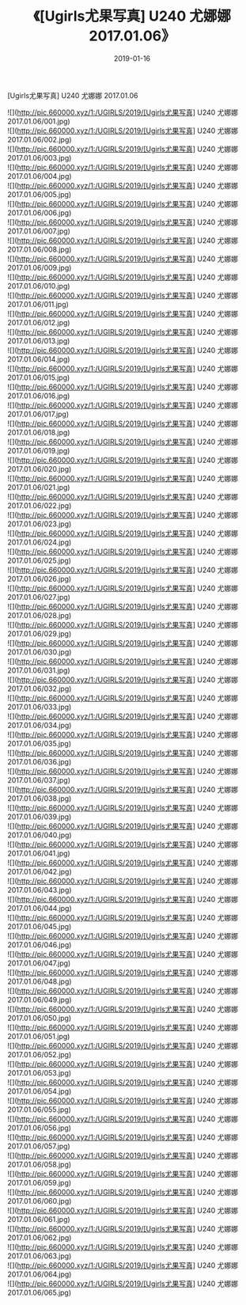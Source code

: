 ﻿---
layout: post
title:  《[Ugirls尤果写真] U240 尤娜娜 2017.01.06》
date:   2019-01-16
img: http://pic.660000.xyz/1:/UGIRLS/2019/[Ugirls尤果写真] U240 尤娜娜 2017.01.06/000.jpg
categories: [美女, 清纯, 唯美]
---

[Ugirls尤果写真] U240 尤娜娜 2017.01.06

 ![](http://pic.660000.xyz/1:/UGIRLS/2019/[Ugirls尤果写真] U240 尤娜娜 2017.01.06/001.jpg) <br>![](http://pic.660000.xyz/1:/UGIRLS/2019/[Ugirls尤果写真] U240 尤娜娜 2017.01.06/002.jpg) <br>![](http://pic.660000.xyz/1:/UGIRLS/2019/[Ugirls尤果写真] U240 尤娜娜 2017.01.06/003.jpg) <br>![](http://pic.660000.xyz/1:/UGIRLS/2019/[Ugirls尤果写真] U240 尤娜娜 2017.01.06/004.jpg) <br>![](http://pic.660000.xyz/1:/UGIRLS/2019/[Ugirls尤果写真] U240 尤娜娜 2017.01.06/005.jpg) <br>![](http://pic.660000.xyz/1:/UGIRLS/2019/[Ugirls尤果写真] U240 尤娜娜 2017.01.06/006.jpg) <br>![](http://pic.660000.xyz/1:/UGIRLS/2019/[Ugirls尤果写真] U240 尤娜娜 2017.01.06/007.jpg) <br>![](http://pic.660000.xyz/1:/UGIRLS/2019/[Ugirls尤果写真] U240 尤娜娜 2017.01.06/008.jpg) <br>![](http://pic.660000.xyz/1:/UGIRLS/2019/[Ugirls尤果写真] U240 尤娜娜 2017.01.06/009.jpg) <br>![](http://pic.660000.xyz/1:/UGIRLS/2019/[Ugirls尤果写真] U240 尤娜娜 2017.01.06/010.jpg) <br>![](http://pic.660000.xyz/1:/UGIRLS/2019/[Ugirls尤果写真] U240 尤娜娜 2017.01.06/011.jpg) <br>![](http://pic.660000.xyz/1:/UGIRLS/2019/[Ugirls尤果写真] U240 尤娜娜 2017.01.06/012.jpg) <br>![](http://pic.660000.xyz/1:/UGIRLS/2019/[Ugirls尤果写真] U240 尤娜娜 2017.01.06/013.jpg) <br>![](http://pic.660000.xyz/1:/UGIRLS/2019/[Ugirls尤果写真] U240 尤娜娜 2017.01.06/014.jpg) <br>![](http://pic.660000.xyz/1:/UGIRLS/2019/[Ugirls尤果写真] U240 尤娜娜 2017.01.06/015.jpg) <br>![](http://pic.660000.xyz/1:/UGIRLS/2019/[Ugirls尤果写真] U240 尤娜娜 2017.01.06/016.jpg) <br>![](http://pic.660000.xyz/1:/UGIRLS/2019/[Ugirls尤果写真] U240 尤娜娜 2017.01.06/017.jpg) <br>![](http://pic.660000.xyz/1:/UGIRLS/2019/[Ugirls尤果写真] U240 尤娜娜 2017.01.06/018.jpg) <br>![](http://pic.660000.xyz/1:/UGIRLS/2019/[Ugirls尤果写真] U240 尤娜娜 2017.01.06/019.jpg) <br>![](http://pic.660000.xyz/1:/UGIRLS/2019/[Ugirls尤果写真] U240 尤娜娜 2017.01.06/020.jpg) <br>![](http://pic.660000.xyz/1:/UGIRLS/2019/[Ugirls尤果写真] U240 尤娜娜 2017.01.06/021.jpg) <br>![](http://pic.660000.xyz/1:/UGIRLS/2019/[Ugirls尤果写真] U240 尤娜娜 2017.01.06/022.jpg) <br>![](http://pic.660000.xyz/1:/UGIRLS/2019/[Ugirls尤果写真] U240 尤娜娜 2017.01.06/023.jpg) <br>![](http://pic.660000.xyz/1:/UGIRLS/2019/[Ugirls尤果写真] U240 尤娜娜 2017.01.06/024.jpg) <br>![](http://pic.660000.xyz/1:/UGIRLS/2019/[Ugirls尤果写真] U240 尤娜娜 2017.01.06/025.jpg) <br>![](http://pic.660000.xyz/1:/UGIRLS/2019/[Ugirls尤果写真] U240 尤娜娜 2017.01.06/026.jpg) <br>![](http://pic.660000.xyz/1:/UGIRLS/2019/[Ugirls尤果写真] U240 尤娜娜 2017.01.06/027.jpg) <br>![](http://pic.660000.xyz/1:/UGIRLS/2019/[Ugirls尤果写真] U240 尤娜娜 2017.01.06/028.jpg) <br>![](http://pic.660000.xyz/1:/UGIRLS/2019/[Ugirls尤果写真] U240 尤娜娜 2017.01.06/029.jpg) <br>![](http://pic.660000.xyz/1:/UGIRLS/2019/[Ugirls尤果写真] U240 尤娜娜 2017.01.06/030.jpg) <br>![](http://pic.660000.xyz/1:/UGIRLS/2019/[Ugirls尤果写真] U240 尤娜娜 2017.01.06/031.jpg) <br>![](http://pic.660000.xyz/1:/UGIRLS/2019/[Ugirls尤果写真] U240 尤娜娜 2017.01.06/032.jpg) <br>![](http://pic.660000.xyz/1:/UGIRLS/2019/[Ugirls尤果写真] U240 尤娜娜 2017.01.06/033.jpg) <br>![](http://pic.660000.xyz/1:/UGIRLS/2019/[Ugirls尤果写真] U240 尤娜娜 2017.01.06/034.jpg) <br>![](http://pic.660000.xyz/1:/UGIRLS/2019/[Ugirls尤果写真] U240 尤娜娜 2017.01.06/035.jpg) <br>![](http://pic.660000.xyz/1:/UGIRLS/2019/[Ugirls尤果写真] U240 尤娜娜 2017.01.06/036.jpg) <br>![](http://pic.660000.xyz/1:/UGIRLS/2019/[Ugirls尤果写真] U240 尤娜娜 2017.01.06/037.jpg) <br>![](http://pic.660000.xyz/1:/UGIRLS/2019/[Ugirls尤果写真] U240 尤娜娜 2017.01.06/038.jpg) <br>![](http://pic.660000.xyz/1:/UGIRLS/2019/[Ugirls尤果写真] U240 尤娜娜 2017.01.06/039.jpg) <br>![](http://pic.660000.xyz/1:/UGIRLS/2019/[Ugirls尤果写真] U240 尤娜娜 2017.01.06/040.jpg) <br>![](http://pic.660000.xyz/1:/UGIRLS/2019/[Ugirls尤果写真] U240 尤娜娜 2017.01.06/041.jpg) <br>![](http://pic.660000.xyz/1:/UGIRLS/2019/[Ugirls尤果写真] U240 尤娜娜 2017.01.06/042.jpg) <br>![](http://pic.660000.xyz/1:/UGIRLS/2019/[Ugirls尤果写真] U240 尤娜娜 2017.01.06/043.jpg) <br>![](http://pic.660000.xyz/1:/UGIRLS/2019/[Ugirls尤果写真] U240 尤娜娜 2017.01.06/044.jpg) <br>![](http://pic.660000.xyz/1:/UGIRLS/2019/[Ugirls尤果写真] U240 尤娜娜 2017.01.06/045.jpg) <br>![](http://pic.660000.xyz/1:/UGIRLS/2019/[Ugirls尤果写真] U240 尤娜娜 2017.01.06/046.jpg) <br>![](http://pic.660000.xyz/1:/UGIRLS/2019/[Ugirls尤果写真] U240 尤娜娜 2017.01.06/047.jpg) <br>![](http://pic.660000.xyz/1:/UGIRLS/2019/[Ugirls尤果写真] U240 尤娜娜 2017.01.06/048.jpg) <br>![](http://pic.660000.xyz/1:/UGIRLS/2019/[Ugirls尤果写真] U240 尤娜娜 2017.01.06/049.jpg) <br>![](http://pic.660000.xyz/1:/UGIRLS/2019/[Ugirls尤果写真] U240 尤娜娜 2017.01.06/050.jpg) <br>![](http://pic.660000.xyz/1:/UGIRLS/2019/[Ugirls尤果写真] U240 尤娜娜 2017.01.06/051.jpg) <br>![](http://pic.660000.xyz/1:/UGIRLS/2019/[Ugirls尤果写真] U240 尤娜娜 2017.01.06/052.jpg) <br>![](http://pic.660000.xyz/1:/UGIRLS/2019/[Ugirls尤果写真] U240 尤娜娜 2017.01.06/053.jpg) <br>![](http://pic.660000.xyz/1:/UGIRLS/2019/[Ugirls尤果写真] U240 尤娜娜 2017.01.06/054.jpg) <br>![](http://pic.660000.xyz/1:/UGIRLS/2019/[Ugirls尤果写真] U240 尤娜娜 2017.01.06/055.jpg) <br>![](http://pic.660000.xyz/1:/UGIRLS/2019/[Ugirls尤果写真] U240 尤娜娜 2017.01.06/056.jpg) <br>![](http://pic.660000.xyz/1:/UGIRLS/2019/[Ugirls尤果写真] U240 尤娜娜 2017.01.06/057.jpg) <br>![](http://pic.660000.xyz/1:/UGIRLS/2019/[Ugirls尤果写真] U240 尤娜娜 2017.01.06/058.jpg) <br>![](http://pic.660000.xyz/1:/UGIRLS/2019/[Ugirls尤果写真] U240 尤娜娜 2017.01.06/059.jpg) <br>![](http://pic.660000.xyz/1:/UGIRLS/2019/[Ugirls尤果写真] U240 尤娜娜 2017.01.06/060.jpg) <br>![](http://pic.660000.xyz/1:/UGIRLS/2019/[Ugirls尤果写真] U240 尤娜娜 2017.01.06/061.jpg) <br>![](http://pic.660000.xyz/1:/UGIRLS/2019/[Ugirls尤果写真] U240 尤娜娜 2017.01.06/062.jpg) <br>![](http://pic.660000.xyz/1:/UGIRLS/2019/[Ugirls尤果写真] U240 尤娜娜 2017.01.06/063.jpg) <br>![](http://pic.660000.xyz/1:/UGIRLS/2019/[Ugirls尤果写真] U240 尤娜娜 2017.01.06/064.jpg) <br>![](http://pic.660000.xyz/1:/UGIRLS/2019/[Ugirls尤果写真] U240 尤娜娜 2017.01.06/065.jpg) <br>